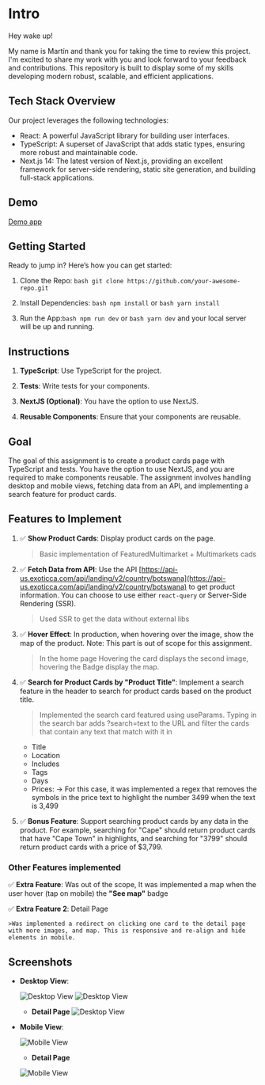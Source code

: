 # Intro

Hey wake up!

My name is Martín and thank you for taking the time to review this project. I'm excited to share my work with you and look forward to your feedback and contributions. This repository is built to display some of my skills developing modern robust, scalable, and efficient applications.

## Tech Stack Overview
Our project leverages the following technologies:

- React: A powerful JavaScript library for building user interfaces.
- TypeScript: A superset of JavaScript that adds static types, ensuring more robust and maintainable code.
- Next.js 14: The latest version of Next.js, providing an excellent framework for server-side rendering, static site generation, and building full-stack applications.



## Demo

<a  href="https://ecommerce-v2-nine.vercel.app" target="_bank">
Demo app
</a>

## Getting Started

Ready to jump in? Here’s how you can get started:

1. Clone the Repo: ```bash git clone https://github.com/your-awesome-repo.git```

2. Install Dependencies: ```bash npm install``` or  ```bash yarn install```

3. Run the App:```bash npm run dev``` or ```bash yarn dev```  and your local server will be up and running.



## Instructions

1. **TypeScript**: Use TypeScript for the project.

2. **Tests**: Write tests for your components.

3. **NextJS (Optional)**: You have the option to use NextJS.

4. **Reusable Components**: Ensure that your components are reusable.


## Goal

The goal of this assignment is to create a product cards page with TypeScript and tests. You have the option to use NextJS, and you are required to make components reusable. The assignment involves handling desktop and mobile views, fetching data from an API, and implementing a search feature for product cards.

## Features to Implement

1. :white_check_mark:  **Show Product Cards**: Display product cards on the page.

    >Basic implementation of FeaturedMultimarket + Multimarkets cads

2. :white_check_mark: **Fetch Data from API**: Use the API [https://api-us.exoticca.com/api/landing/v2/country/botswana](https://api-us.exoticca.com/api/landing/v2/country/botswana) to get product information. You can choose to use either `react-query` or Server-Side Rendering (SSR).

    > Used SSR to get the data without external libs

3. :white_check_mark: **Hover Effect**: In production, when hovering over the image, show the map of the product. Note: This part is out of scope for this assignment. 

    > In the home page Hovering the card displays the second image, hovering the Badge display the map.


4. :white_check_mark: **Search for Product Cards by "Product Title"**: Implement a search feature in the header to search for product cards based on the product title.

    >Implemented the search card featured using useParams. Typing in the search bar adds ?search=text to the URL and filter the cards that contain any text that match with it in
    - Title
    - Location
    - Includes
    - Tags
    - Days
    - Prices: -> For this case, it was implemented a regex that removes the symbols in the price text to highlight the number 3499 when the text is 3,499 


5. :white_check_mark:  **Bonus Feature**: Support searching product cards by any data in the product. For example, searching for "Cape" should return product cards that have "Cape Town" in highlights, and searching for "3799" should return product cards with a price of $3,799.

### Other Features implemented

:white_check_mark:  **Extra Feature**: Was out of the scope, It was implemented a map when the user hover (tap on mobile) the **"See map"** badge 

:white_check_mark:  **Extra Feature 2**: Detail Page

    >Was implemented a redirect on clicking one card to the detail page with more images, and map. This is responsive and re-align and hide elements in mobile.


## Screenshots

- **Desktop View**:

  ![Desktop View](/public//desktop1.png)
  ![Desktop View](/public//desktop2.png)
  - **Detail Page**
  ![Desktop View](/public//desktop3.png)

- **Mobile View**:

  ![Mobile View](/public//mobile1.png)
  - **Detail Page**

  ![Mobile View](/public//mobile2.png)